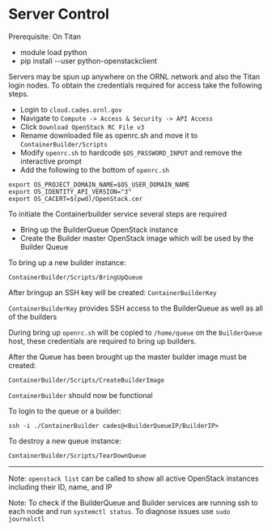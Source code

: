 # Server Control

Prerequisite: On Titan
* module load python
* pip install --user python-openstackclient

Servers may be spun up anywhere on the ORNL network and also the Titan login nodes. To obtain the credentials required for access take the following steps.
* Login to `cloud.cades.ornl.gov`
* Navigate to `Compute -> Access & Security -> API Access`
* Click `Download OpenStack RC File v3`
* Rename downloaded file as openrc.sh and move it to `ContainerBuilder/Scripts`
* Modify `openrc.sh` to hardcode `$OS_PASSWORD_INPUT` and remove the interactive prompt
* Add the following to the bottom of `openrc.sh`
```
export OS_PROJECT_DOMAIN_NAME=$OS_USER_DOMAIN_NAME
export OS_IDENTITY_API_VERSION="3"
export OS_CACERT=$(pwd)/OpenStack.cer
```

To initiate the Containerbuilder service several steps are required
* Bring up the BuilderQueue OpenStack instance
* Create the Builder master OpenStack image which will be used by the Builder Queue

To bring up a new builder instance:
```
ContainerBuilder/Scripts/BringUpQueue
```
After bringup an SSH key will be created: `ContainerBuilderKey`

 `ContainerBuilderKey` provides SSH access to the BuilderQueue as well as all of the builders

During bring up `openrc.sh` will be copied to `/home/queue` on the `BuilderQueue` host, these credentials are required to bring up builders.

After the Queue has been brought up the master builder image must be created:
```
ContainerBuilder/Scripts/CreateBuilderImage
```

`ContainerBuilder` should now be functional


To login to the queue or a builder:
```
ssh -i ./ContainerBuilder cades@<BuilderQueueIP/BuilderIP>
```

To destroy a new queue instance:
```
ContainerBuilder/Scripts/TearDownQueue
```

---
Note: `openstack list` can be called to show all active OpenStack instances including their ID, name, and IP

Note: To check if the BuilderQueue and Builder services are running ssh to each node and run `systemctl status`. To diagnose issues use `sudo journalctl`